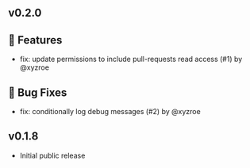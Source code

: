 ## v0.2.0

## 🚀 Features

- fix: update permissions to include pull-requests read access (#1) by @xyzroe

## 🐛 Bug Fixes

- fix: conditionally log debug messages (#2) by @xyzroe

## v0.1.8

- Initial public release
